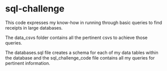 # sql-challenge

This code expresses my know-how in running through basic queries to find receipts in large databases.

The data_csvs folder contains all the pertinent csvs to achieve those queries.

The databases.sql file creates a schema for each of my data tables within the database and the sql_challenge_code file contains all my queries for pertinent information.